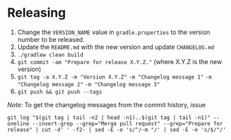 Releasing
========

 1. Change the `VERSION_NAME` value in `gradle.properties` to the version number to be released.
 2. Update the `README.md` with the new version and update `CHANGELOG.md` 
 3. `./gradlew clean build`
 4. `git commit -am "Prepare for release X.Y.Z."` (where X.Y.Z is the new version)
 5. `git tag -a X.Y.Z -m "Version X.Y.Z"` `-m "Changelog message 1"` `-m "Changelog message 2"` `-m "Changelog message 3"`
 6. `git push && git push --tags`

 *Note:* To get the changelog messages from the commit history, issue

 ```shell
 git log "$(git tag | tail -n2 | head -n1)..$(git tag | tail -n1)" --oneline --invert-grep --grep="Merge pull request" --grep="Prepare for release" | cut -d' ' -f2- | sed -E -e 's/^/-m "/' | sed -E -e 's/$/"/'
 ```

